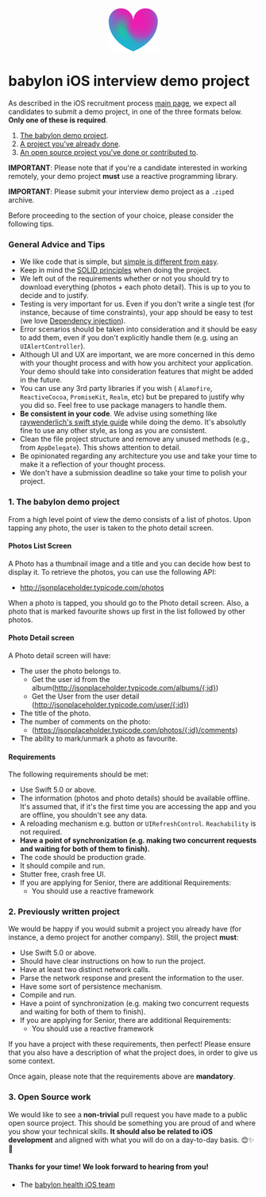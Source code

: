 <p align="center">
<img src="../logo.png">
</p>


babylon iOS interview demo project
==================================

As described in the iOS recruitment process [main page](README.md), we expect all candidates to submit a demo project, in one of the three formats below. **Only one of these is required**.

1. [The babylon demo project](#1-the-babylon-demo-project).
2. [A project you've already done](#2-already-written-project).
3. [An open source project you've done or contributed to](#3-open-source-work).

**IMPORTANT**: Please note that if you're a candidate interested in working remotely, your demo project **must** use a reactive programming library.

**IMPORTANT**: Please submit your interview demo project as a `.zip`ed archive.

Before proceeding to the section of your choice, please consider the following tips.

### General Advice and Tips

* We like code that is simple, but [simple is different from easy](https://www.infoq.com/presentations/Simple-Made-Easy).
* Keep in mind the [SOLID principles](https://en.wikipedia.org/wiki/SOLID_(object-oriented_design)) when doing the project.
* We left out of the requirements whether or not you should try to download everything (photos + each photo detail). This is up to you to decide and to justify.
* Testing is very important for us. Even if you don't write a single test (for instance, because of time constraints), your app should be easy to test (we love [Dependency injection](https://en.wikipedia.org/wiki/Dependency_injection)).
* Error scenarios should be taken into consideration and it should be easy to add them, even if you don't explicitly handle them (e.g. using an `UIAlertController`).
* Although UI and UX are important, we are more concerned in this demo with your thought process and with how you architect your application. Your demo should take into consideration features that might be added in the future.
* You can use any 3rd party libraries if you wish ( `Alamofire`, `ReactiveCocoa`, `PromiseKit`, `Realm`, etc) but be prepared to justify why you did so. Feel free to use package managers to handle them.
* **Be consistent in your code**. We advise using something like [raywenderlich's swift style guide](https://github.com/raywenderlich/swift-style-guide) while doing the demo. It's absolutly fine to use any other style, as long as you are consistent.
* Clean the file project structure and remove any unused methods (e.g., from `AppDelegate`). This shows attention to detail.
* Be opinionated regarding any architecture you use and take your time to make it a reflection of your thought process.
* We don't have a submission deadline so take your time to polish your project.

### 1. The babylon demo project

From a high level point of view the demo consists of a list of photos. Upon tapping any photo, the user is taken to the photo detail screen.

#### Photos List Screen

A Photo has a thumbnail image and a title and you can decide how best to display it. To retrieve the photos, you can use the following API:

* http://jsonplaceholder.typicode.com/photos

When a photo is tapped, you should go to the Photo detail screen.
Also, a photo that is marked favourite shows up first in the list followed by other photos.

#### Photo Detail screen

A Photo detail screen will have:

* The user the photo belongs to.
    * Get the user id from the album(http://jsonplaceholder.typicode.com/albums/{:id})
    * Get the User from the user detail (http://jsonplaceholder.typicode.com/user/{:id})
* The title of the photo.
* The number of comments on the photo:
    * (https://jsonplaceholder.typicode.com/photos/{:id}/comments)
* The ability to mark/unmark a photo as favourite.



#### Requirements

The following requirements should be met:

* Use Swift 5.0 or above.
* The information (photos and photo details) should be available offline. It's assumed that, if it's the first time you are accessing the app and you are offline, you shouldn't see any data.
* A reloading mechanism e.g. button or `UIRefreshControl`. `Reachability` is not required.
* **Have a point of synchronization (e.g. making two concurrent requests and waiting for both of them to finish).**
* The code should be production grade.
* It should compile and run.
* Stutter free, crash free UI.
* If you are applying for Senior, there are additional Requirements:
    * You should use a reactive framework

### 2. Previously written project

We would be happy if you would submit a project you already have (for instance, a demo project for another company). Still, the project **must**:

* Use Swift 5.0 or above.
* Should have clear instructions on how to run the project.
* Have at least two distinct network calls.
* Parse the network response and present the information to the user.
* Have some sort of persistence mechanism.
* Compile and run.
* Have a point of synchronization (e.g. making two concurrent requests and waiting for both of them to finish).
* If you are applying for Senior, there are additional Requirements:
    * You should use a reactive framework

If you have a project with these requirements, then perfect! Please ensure that you also have a description of what the project does, in order to give us some context.

Once again, please note that the requirements above are **mandatory**.

### 3. Open Source work

We would like to see a **non-trivial** pull request you have made to a public open source project. This should be something you are proud of and where you show your technical skills. **It should also be related to iOS development** and aligned with what you will do on a day-to-day basis. 😊✨🌳

#### Thanks for your time! We look forward to hearing from you!
- The [babylon health iOS team](http://github.com/babylonhealth)
